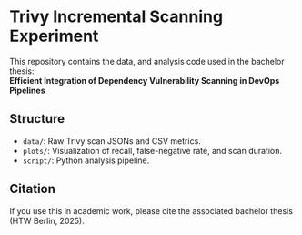# Trivy Incremental Scanning Experiment

This repository contains the data, and analysis code used in the bachelor thesis:  
**Efficient Integration of Dependency Vulnerability Scanning in DevOps Pipelines**

## Structure

- `data/`: Raw Trivy scan JSONs and CSV metrics.
- `plots/`: Visualization of recall, false-negative rate, and scan duration.
- `script/`: Python analysis pipeline.


## Citation
If you use this in academic work, please cite the associated bachelor thesis (HTW Berlin, 2025).

